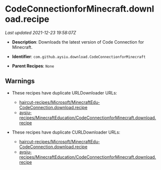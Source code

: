 # CodeConnectionforMinecraft.download.recipe

_Last updated 2021-12-23 19:58:07Z_

- **Description**: Downloads the latest version of Code Connection for Minecraft.

- **Identifier**: `com.github.aysiu.download.CodeConnectionforMinecraft`

- **Parent Recipes**: `None`

## Warnings

- These recipes have duplicate URLDownloader URLs:
    - [haircut-recipes/Microsoft/MinecraftEdu-CodeConnection.download.recipe](/autopkg-dupe-tracker/haircut-recipes/Microsoft/MinecraftEdu-CodeConnection.download.recipe)
    - [aysiu-recipes/MinecraftEducation/CodeConnectionforMinecraft.download.recipe](/autopkg-dupe-tracker/aysiu-recipes/MinecraftEducation/CodeConnectionforMinecraft.download.recipe)

- These recipes have duplicate CURLDownloader URLs:
    - [haircut-recipes/Microsoft/MinecraftEdu-CodeConnection.download.recipe](/autopkg-dupe-tracker/haircut-recipes/Microsoft/MinecraftEdu-CodeConnection.download.recipe)
    - [aysiu-recipes/MinecraftEducation/CodeConnectionforMinecraft.download.recipe](/autopkg-dupe-tracker/aysiu-recipes/MinecraftEducation/CodeConnectionforMinecraft.download.recipe)